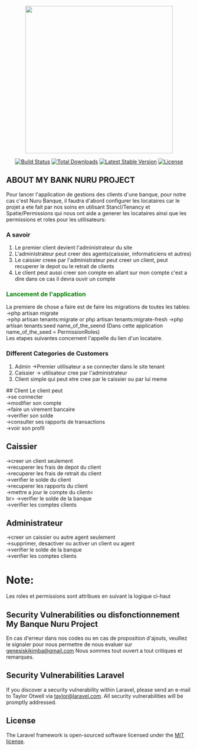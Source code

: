 <p align="center"><a href="https://laravel.com" target="_blank"><img src="https://raw.githubusercontent.com/laravel/art/master/logo-lockup/5%20SVG/2%20CMYK/1%20Full%20Color/laravel-logolockup-cmyk-red.svg" width="400"></a></p>

<p align="center">
<a href="https://travis-ci.org/laravel/framework"><img src="https://travis-ci.org/laravel/framework.svg" alt="Build Status"></a>
<a href="https://packagist.org/packages/laravel/framework"><img src="https://img.shields.io/packagist/dt/laravel/framework" alt="Total Downloads"></a>
<a href="https://packagist.org/packages/laravel/framework"><img src="https://img.shields.io/packagist/v/laravel/framework" alt="Latest Stable Version"></a>
<a href="https://packagist.org/packages/laravel/framework"><img src="https://img.shields.io/packagist/l/laravel/framework" alt="License"></a>
</p>

## ABOUT MY BANK NURU PROJECT 
Pour lancer l'application de gestions des clients d'une banque, pour notre cas c'est Nuru Banque, il faudra d'abord configurer les locataires
car le projet a ete fait par nos soins en utilisant Stancl/Tenancy et Spatie/Permissions qui nous ont aide a generer les locataires ainsi que les permissions et roles pour les utilisateurs:
<p><h3>A savoir</h3>
<ol>
  <li>Le premier client devient l'administrateur du site</li>
  <li>L'administrateur peut creer des agents(caissier, informaticiens et autres)</li>
  <li>Le caissier creee par l'administrateur peut creer un client, peut recuperer le depot ou le retrait de clients</li>
  <li>Le client peut aussi creer son compte en allant sur mon compte c'est a dire dans ce cas il devra ouvir un compte</li>
 </ol>
 <p>
 <p>
    <h3 style="color: green">Lancement de l'application</h3>
    La premiere de chose a faire est de faire les migrations de toutes les tables:<br>
    ->php artisan migrate<br>
    ->php artisan tenants:migrate or php artisan tenants:migrate-fresh
    ->php artisan tenants:seed name_of_the_seend (Dans cette application name_of_the_seed = PermissionRoles)<br>
   Les etapes suivantes concernent l'appelle du lien d'un locataire.<br>
 </p>
 <p>
    <h3>Different Categories de Customers</h3>
    <ol>
    <li>Admin ->Premier utilisateur a se connecter dans le site tenant</li>
    <li>Caissier -> utilisateur cree par l'administrateur</li>
    <li>Client simple qui peut etre cree par le caissier ou par lui meme</li>
    </ol>
</p>
## Client
Le client peut <br>
->se connecter<br>
->modifier son compte<br>
->faire un virement bancaire<br>
->verifier son solde<br>
->consulter ses rapports de transactions<br>
->voir son profil<br>

## Caissier

->creer un client seulement<br>
->recuperer les frais de depot du client<br>
->recuperer les frais de retrait du client<br>
->verifier le solde du client<br>
->recuperer les rapports du client<br>
->mettre a jour le compte du client<<br>br>
->verifier le solde de la banque<br>
->verifier les comptes clients<br>
## Administrateur

->creer un caissier ou autre agent seulement<br>
->supprimer, desactiver ou activer un client ou agent<br>
->verifier le solde de la banque<br>
->verifier les comptes clients<br>
<h1>Note:</h1>
Les roles et permissions sont attribues en suivant la logique ci-haut

## Security Vulnerabilities ou disfonctionnement My Banque Nuru Project
En cas d'erreur dans nos codes ou en cas de proposition d'ajouts, veuillez le signaler pour nous permettre de nous evaluer sur [genesiskikimba@gmail.com](mailto:genesiskikimba@gmail.com)
Nous sommes tout ouvert a tout critiques et remarques.
## Security Vulnerabilities Laravel

If you discover a security vulnerability within Laravel, please send an e-mail to Taylor Otwell via [taylor@laravel.com](mailto:taylor@laravel.com). All security vulnerabilities will be promptly addressed.

## License

The Laravel framework is open-sourced software licensed under the [MIT license](https://opensource.org/licenses/MIT).
